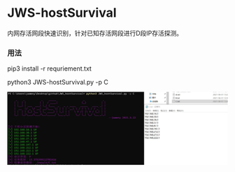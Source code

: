# JWS-hostSurvival
内网存活网段快速识别，针对已知存活网段进行D段IP存活探测。

### 用法
pip3 install -r requriement.txt

python3 JWS-hostSurvival.py -p C

![截图](https://github.com/jammny/JWS-hostSurvival/blob/main/pic.jpg)
